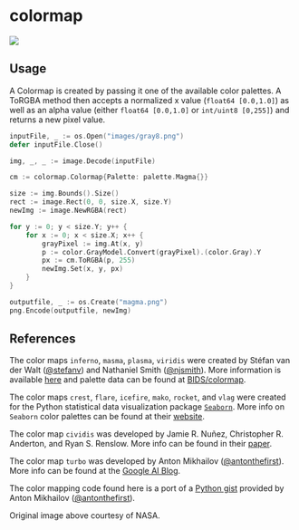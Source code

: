 # colormap

![](images/palettes.png)

## Usage

A Colormap is created by passing it one of the available color palettes. A ToRGBA method then accepts a normalized x value (```float64 [0.0,1.0]```) as well as an alpha value (either ```float64 [0.0,1.0]``` or ```int/uint8 [0,255]```) and returns a new pixel value.


```Go
inputFile, _ := os.Open("images/gray8.png")
defer inputFile.Close()

img, _, _ := image.Decode(inputFile)

cm := colormap.Colormap{Palette: palette.Magma{}}

size := img.Bounds().Size()
rect := image.Rect(0, 0, size.X, size.Y)
newImg := image.NewRGBA(rect)

for y := 0; y < size.Y; y++ {
    for x := 0; x < size.X; x++ {
        grayPixel := img.At(x, y)
        p := color.GrayModel.Convert(grayPixel).(color.Gray).Y
        px := cm.ToRGBA(p, 255)
        newImg.Set(x, y, px)
    }
}

outputfile, _ := os.Create("magma.png")
png.Encode(outputfile, newImg)
```

## References

The color maps ```inferno```, ```masma```, ```plasma```, ```viridis``` were created by Stéfan van der Walt ([@stefanv](https://github.com/stefanv)) and Nathaniel Smith ([@njsmith](https://github.com/njsmith)). More information is available [here](https://bids.github.io/colormap/) and palette data can be found at [BIDS/colormap](https://github.com/BIDS/colormap).

The color maps ```crest```, ```flare```, ```icefire```, ```mako```, ```rocket```, and ```vlag``` were created for the Python statistical data visualization package [```Seaborn```](https://github.com/mwaskom/seaborn). More info on ```Seaborn``` color palettes can be found at their [website](https://seaborn.pydata.org/tutorial/color_palettes.html).

The color map ```cividis``` was developed by Jamie R. Nuñez, Christopher R. Anderton, and Ryan S. Renslow. More info can be found in their [paper](https://journals.plos.org/plosone/article?id=10.1371/journal.pone.0199239).

The color map ```turbo``` was developed by Anton Mikhailov ([@antonthefirst](https://github.com/antonthefirst)). More info can be found at the [Google AI Blog](https://ai.googleblog.com/2019/08/turbo-improved-rainbow-colormap-for.html).

The color mapping code found here is a port of a [Python gist](https://gist.github.com/mikhailov-work/ee72ba4191942acecc03fe6da94fc73f) provided by Anton Mikhailov ([@antonthefirst](https://github.com/antonthefirst)).

Original image above courtesy of NASA.
